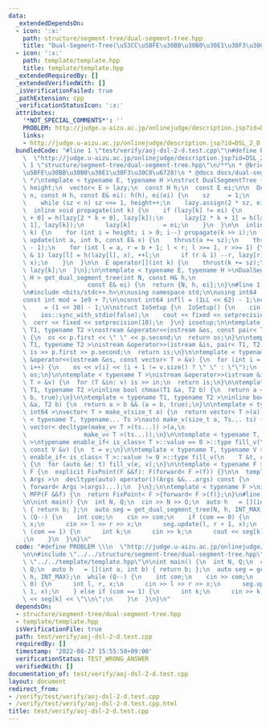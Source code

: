 ```yaml
---
data:
  _extendedDependsOn:
  - icon: ':x:'
    path: structure/segment-tree/dual-segment-tree.hpp
    title: "Dual-Segment-Tree(\u53CC\u5BFE\u30BB\u30B0\u30E1\u30F3\u30C8\u6728)"
  - icon: ':x:'
    path: template/template.hpp
    title: template/template.hpp
  _extendedRequiredBy: []
  _extendedVerifiedWith: []
  _isVerificationFailed: true
  _pathExtension: cpp
  _verificationStatusIcon: ':x:'
  attributes:
    '*NOT_SPECIAL_COMMENTS*': ''
    PROBLEM: http://judge.u-aizu.ac.jp/onlinejudge/description.jsp?id=DSL_2_D
    links:
    - http://judge.u-aizu.ac.jp/onlinejudge/description.jsp?id=DSL_2_D
  bundledCode: "#line 1 \"test/verify/aoj-dsl-2-d.test.cpp\"\n#define PROBLEM \\\n\
    \  \"http://judge.u-aizu.ac.jp/onlinejudge/description.jsp?id=DSL_2_D\"\n\n#line\
    \ 1 \"structure/segment-tree/dual-segment-tree.hpp\"\n/**\n * @brief Dual-Segment-Tree(\u53CC\
    \u5BFE\u30BB\u30B0\u30E1\u30F3\u30C8\u6728)\n * @docs docs/dual-segment-tree.md\n\
    \ */\ntemplate < typename E, typename H >\nstruct DualSegmentTree {\n  int sz,\
    \ height;\n  vector< E > lazy;\n  const H h;\n  const E ei;\n\n  DualSegmentTree(int\
    \ n, const H h, const E& ei): h(h), ei(ei) {\n    sz     = 1;\n    height = 0;\n\
    \    while (sz < n) sz <<= 1, height++;\n    lazy.assign(2 * sz, ei);\n  }\n\n\
    \  inline void propagate(int k) {\n    if (lazy[k] != ei) {\n      lazy[2 * k\
    \ + 0] = h(lazy[2 * k + 0], lazy[k]);\n      lazy[2 * k + 1] = h(lazy[2 * k +\
    \ 1], lazy[k]);\n      lazy[k]         = ei;\n    }\n  }\n\n  inline void thrust(int\
    \ k) {\n    for (int i = height; i > 0; i--) propagate(k >> i);\n  }\n\n  void\
    \ update(int a, int b, const E& x) {\n    thrust(a += sz);\n    thrust(b += sz\
    \ - 1);\n    for (int l = a, r = b + 1; l < r; l >>= 1, r >>= 1) {\n      if (l\
    \ & 1) lazy[l] = h(lazy[l], x), ++l;\n      if (r & 1) --r, lazy[r] = h(lazy[r],\
    \ x);\n    }\n  }\n\n  E operator[](int k) {\n    thrust(k += sz);\n    return\
    \ lazy[k];\n  }\n};\n\ntemplate < typename E, typename H >\nDualSegmentTree< E,\
    \ H > get_dual_segment_tree(int N, const H& h,\n                             \
    \                 const E& ei) {\n  return {N, h, ei};\n}\n#line 1 \"template/template.hpp\"\
    \n#include <bits/stdc++.h>\n\nusing namespace std;\n\nusing int64   = long long;\n\
    const int mod = 1e9 + 7;\n\nconst int64 infll = (1LL << 62) - 1;\nconst int inf\
    \     = (1 << 30) - 1;\n\nstruct IoSetup {\n  IoSetup() {\n    cin.tie(nullptr);\n\
    \    ios::sync_with_stdio(false);\n    cout << fixed << setprecision(10);\n  \
    \  cerr << fixed << setprecision(10);\n  }\n} iosetup;\n\ntemplate < typename\
    \ T1, typename T2 >\nostream &operator<<(ostream &os, const pair< T1, T2 > &p)\
    \ {\n  os << p.first << \" \" << p.second;\n  return os;\n}\n\ntemplate < typename\
    \ T1, typename T2 >\nistream &operator>>(istream &is, pair< T1, T2 > &p) {\n \
    \ is >> p.first >> p.second;\n  return is;\n}\n\ntemplate < typename T >\nostream\
    \ &operator<<(ostream &os, const vector< T > &v) {\n  for (int i = 0; i < (int)v.size();\
    \ i++) {\n    os << v[i] << (i + 1 != v.size() ? \" \" : \"\");\n  }\n  return\
    \ os;\n}\n\ntemplate < typename T >\nistream &operator>>(istream &is, vector<\
    \ T > &v) {\n  for (T &in: v) is >> in;\n  return is;\n}\n\ntemplate < typename\
    \ T1, typename T2 >\ninline bool chmax(T1 &a, T2 b) {\n  return a < b && (a =\
    \ b, true);\n}\n\ntemplate < typename T1, typename T2 >\ninline bool chmin(T1\
    \ &a, T2 b) {\n  return a > b && (a = b, true);\n}\n\ntemplate < typename T =\
    \ int64 >\nvector< T > make_v(size_t a) {\n  return vector< T >(a);\n}\n\ntemplate\
    \ < typename T, typename... Ts >\nauto make_v(size_t a, Ts... ts) {\n  return\
    \ vector< decltype(make_v< T >(ts...)) >(a,\n                                \
    \                make_v< T >(ts...));\n}\n\ntemplate < typename T, typename V\
    \ >\ntypename enable_if< is_class< T >::value == 0 >::type fill_v(\n    T &t,\
    \ const V &v) {\n  t = v;\n}\n\ntemplate < typename T, typename V >\ntypename\
    \ enable_if< is_class< T >::value != 0 >::type fill_v(\n    T &t, const V &v)\
    \ {\n  for (auto &e: t) fill_v(e, v);\n}\n\ntemplate < typename F >\nstruct FixPoint:\
    \ F {\n  explicit FixPoint(F &&f): F(forward< F >(f)) {}\n\n  template < typename...\
    \ Args >\n  decltype(auto) operator()(Args &&...args) const {\n    return F::operator()(*this,\
    \ forward< Args >(args)...);\n  }\n};\n\ntemplate < typename F >\ninline decltype(auto)\
    \ MFP(F &&f) {\n  return FixPoint< F >{forward< F >(f)};\n}\n#line 6 \"test/verify/aoj-dsl-2-d.test.cpp\"\
    \n\nint main() {\n  int N, Q;\n  cin >> N >> Q;\n  auto h   = [](int a, int b)\
    \ { return b; };\n  auto seg = get_dual_segment_tree(N, h, INT_MAX);\n  while\
    \ (Q--) {\n    int com;\n    cin >> com;\n    if (com == 0) {\n      int l, r,\
    \ x;\n      cin >> l >> r >> x;\n      seg.update(l, r + 1, x);\n    } else if\
    \ (com == 1) {\n      int k;\n      cin >> k;\n      cout << seg[k] << \"\\n\"\
    ;\n    }\n  }\n}\n"
  code: "#define PROBLEM \\\n  \"http://judge.u-aizu.ac.jp/onlinejudge/description.jsp?id=DSL_2_D\"\
    \n\n#include \"../../structure/segment-tree/dual-segment-tree.hpp\"\n#include\
    \ \"../../template/template.hpp\"\n\nint main() {\n  int N, Q;\n  cin >> N >>\
    \ Q;\n  auto h   = [](int a, int b) { return b; };\n  auto seg = get_dual_segment_tree(N,\
    \ h, INT_MAX);\n  while (Q--) {\n    int com;\n    cin >> com;\n    if (com ==\
    \ 0) {\n      int l, r, x;\n      cin >> l >> r >> x;\n      seg.update(l, r +\
    \ 1, x);\n    } else if (com == 1) {\n      int k;\n      cin >> k;\n      cout\
    \ << seg[k] << \"\\n\";\n    }\n  }\n}\n"
  dependsOn:
  - structure/segment-tree/dual-segment-tree.hpp
  - template/template.hpp
  isVerificationFile: true
  path: test/verify/aoj-dsl-2-d.test.cpp
  requiredBy: []
  timestamp: '2022-08-27 15:55:50+09:00'
  verificationStatus: TEST_WRONG_ANSWER
  verifiedWith: []
documentation_of: test/verify/aoj-dsl-2-d.test.cpp
layout: document
redirect_from:
- /verify/test/verify/aoj-dsl-2-d.test.cpp
- /verify/test/verify/aoj-dsl-2-d.test.cpp.html
title: test/verify/aoj-dsl-2-d.test.cpp
---
```

